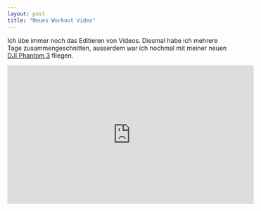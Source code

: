 ```yaml
---
layout: post
title: "Neues Workout Video"
---
```

Ich übe immer noch das Editieren von Videos. Diesmal habe ich mehrere Tage zusammengeschnitten, ausserdem war ich nochmal mit meiner neuen [DJI Phantom 3][0] fliegen.

<iframe width="560" height="315" src="https://www.youtube-nocookie.com/embed/qK7G-AtkrOI" frameborder="0" allowfullscreen><a href="https://www.youtube.com/watch?v=qK7G-AtkrOI&list=PLB0mYVzXDB95juI0cx9cE5RWx4O4RNT_6&index=1">Auf Youtube gucken</a></iframe>

[0]: https://www.dji.com/de/phantom-3-standard
